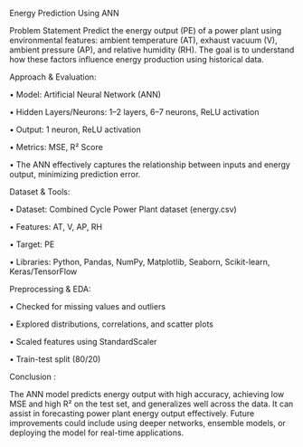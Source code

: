 Energy Prediction Using ANN




Problem Statement
Predict the energy output (PE) of a power plant using environmental features: ambient temperature (AT), exhaust vacuum (V), ambient pressure (AP), and relative humidity (RH). The goal is to understand how these factors influence energy production using historical data.



Approach & Evaluation:


•	Model: Artificial Neural Network (ANN)

•	Hidden Layers/Neurons: 1–2 layers, 6–7 neurons, ReLU activation

•	Output: 1 neuron, ReLU activation

•	Metrics: MSE, R² Score

•	The ANN effectively captures the relationship between inputs and energy output, minimizing prediction error.



Dataset & Tools:

•	Dataset: Combined Cycle Power Plant dataset (energy.csv)

•	Features: AT, V, AP, RH

•	Target: PE

•	Libraries: Python, Pandas, NumPy, Matplotlib, Seaborn, Scikit-learn, Keras/TensorFlow



Preprocessing & EDA:

•	Checked for missing values and outliers

•	Explored distributions, correlations, and scatter plots

•	Scaled features using StandardScaler

•	Train-test split (80/20)



Conclusion :

The ANN model predicts energy output with high accuracy, achieving low MSE and high R² on the test set, and generalizes well across the data. It can assist in forecasting power plant energy output effectively. Future improvements could include using deeper networks, ensemble models, or deploying the model for real-time applications.

